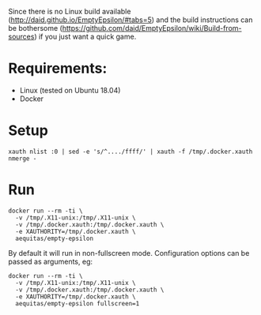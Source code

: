 Since there is no Linux build available (http://daid.github.io/EmptyEpsilon/#tabs=5) and the build instructions can be bothersome (https://github.com/daid/EmptyEpsilon/wiki/Build-from-sources) if you just want a quick game.

# Requirements:

- Linux (tested on Ubuntu 18.04)
- Docker

# Setup

```
xauth nlist :0 | sed -e 's/^..../ffff/' | xauth -f /tmp/.docker.xauth nmerge -
```

# Run

```
docker run --rm -ti \
  -v /tmp/.X11-unix:/tmp/.X11-unix \
  -v /tmp/.docker.xauth:/tmp/.docker.xauth \
  -e XAUTHORITY=/tmp/.docker.xauth \
  aequitas/empty-epsilon
```

By default it will run in non-fullscreen mode. Configuration options can be passed as arguments, eg:

```
docker run --rm -ti \
  -v /tmp/.X11-unix:/tmp/.X11-unix \
  -v /tmp/.docker.xauth:/tmp/.docker.xauth \
  -e XAUTHORITY=/tmp/.docker.xauth \
  aequitas/empty-epsilon fullscreen=1
```
